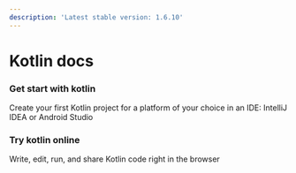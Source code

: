 ```yaml
---
description: 'Latest stable version: 1.6.10'
---
```


# Kotlin docs

### Get start with kotlin

Create your first Kotlin project for a platform of your choice in an IDE: IntelliJ IDEA or Android Studio



### Try kotlin online

Write, edit, run, and share Kotlin code right in the browser



